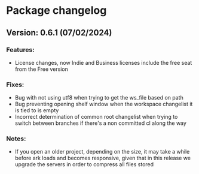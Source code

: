 # Package changelog

## Version: 0.6.1 (07/02/2024)
### Features:
- License changes, now Indie and Business licenses include the free seat from the Free version

### Fixes:
- Bug with not using utf8 when trying to get the ws_file based on path
- Bug preventing opening shelf window when the workspace changelist it is tied to is empty
- Incorrect determination of common root changelist when trying to switch between branches if there's a non committed cl along the way

### Notes:
- If you open an older project, depending on the size, it may take a while before ark loads and becomes responsive, given that in this release we upgrade the servers in order to compress all files stored